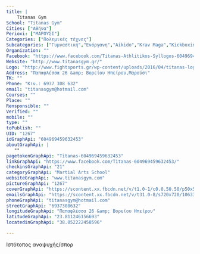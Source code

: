 ```yaml
---
title: |
    Titanas Gym
School: "Titanas Gym"
Cities: ["Αθήνα"]
Perioxi: ["ΜΑΡΟΥΣΙ"]
Categories: ["Πολεμικές τέχνες"]
Subcategories: ["Γυμναστική","Ενόργανη","Aikido","Krav Maga","Kickboxing","Boxing  "]
Organization: ""
Facebook: "https://www.facebook.com/Titanas-Athlitikos-Syllogos-604969459632453/?pnref=lhc"
Website: "http://www.titanasgym.gr/"
Logo: "http://www.fightsports.gr/wp-content/uploads/2016/04/titanas-logo.jpg"
Address: "Παπαφλέσσα 26 &amp; Βορείου Ηπείρου,Μαρούσι"
TK: ""
Phone: "Κιν.: 6937 308 632"
email: "titanasgym@hotmail.com"
Courses: ""
Place: ""
Rensponsible: ""
Verified: ""
mobile: ""
type: ""
toPublish: ""
UID: "1267"
idGraphApi: "604969459632453"
aboutGraphApi: | 
   ""
pagetokenGraphApi: "Titanas-604969459632453"
linkGraphApi: "https://www.facebook.com/Titanas-604969459632453/"
checkinsGraphApi: "21"
categoryGraphApi: "Martial Arts School"
websiteGraphApi: "www.titanasgym.com"
pictureGraphApi: "1267"
coverGraphApi: "https://scontent.xx.fbcdn.net/v/t1.0-1/c0.0.50.50/p50x50/10487192_604972716298794_874383160235577631_n.jpg?oh=b27ba71b5f106081ae2e48ac28b456a1&amp;oe=5AFFDEA7"
emailsGraphApi: "https://scontent.xx.fbcdn.net/v/t31.0-8/s720x720/10633985_604972886298777_3523352114097990164_o.jpg?oh=7439dddafebcf6295796c467ac1bc764&amp;oe=5B47AE34"
phoneGraphApi: "titanasgym@hotmail.com"
streetGraphApi: "6937308632"
longitudeGraphApi: "Παπαφλέσσα 26 &amp; Βορείου Ηπείρου"
latitudeGraphApi: "23.811246156693"
locatedinGraphApi: "38.052222458596"

---
```


Ιστότοπος αναψυχής/σπορ

